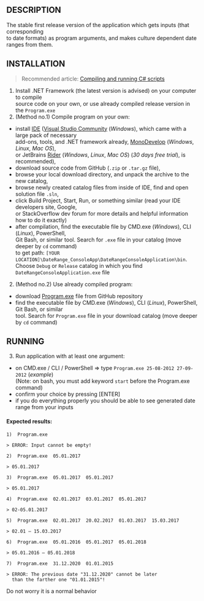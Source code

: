 ## DESCRIPTION
The stable first release version of the application which gets inputs (that corresponding<br>
to date formats) as program arguments, and makes culture dependent date ranges from them.

## INSTALLATION
> Recommended article: [Compiling and running C# scripts](https://www.codetuts.tech/compile-c-sharp-command-line/)

1. Install .NET Framework (the latest version is advised) on your computer to compile<br>
source code on your own, or use already compiled release version in the `Program.exe`
2. (Method no.1) Compile program on your own:
- install [IDE](https://en.wikipedia.org/wiki/Integrated_development_environment) ([Visual Studio Community](https://www.visualstudio.com/vs/community/) (_Windows_), which came with a large pack of necessary<br>
add-ons, tools, and .NET framework already, [MonoDevelop](http://www.monodevelop.com/) (_Windows_, _Linux_, _Mac OS_),<br>
or JetBrains [Rider](https://www.jetbrains.com/rider/) (_Windows_, _Linux_, _Mac OS_) (_30 days free trial_), is recommended),
- download source code from GitHub (`.zip` or `.tar.gz` file),
- browse your local download directory, and unpack the archive to the new catalog,
- browse newly created catalog files from inside of IDE, find and open solution file `.sln`,
- click Build Project, Start, Run, or something similar (read your IDE developers site, Google,<br>
or StackOverflow dev forum for more details and helpful information how to do it exactly)
- after compilation, find the executable file by CMD.exe (_Windows_), CLI (_Linux_), PowerShell,<br>
Git Bash, or similar tool. Search for `.exe` file in your catalog (move deeper by `cd` command)<br>
to get path: `[YOUR LOCATION]\DateRange_ConsoleApp\DateRangeConsoleApplication\bin`.<br>
Choose `Debug` or `Release` catalog in which you find `DateRangeConsoleApplication.exe` file
2. (Method no.2) Use already compiled program:
- download [Program.exe](https://github.com/Thomas-M-Krystyan/DateRange_ConsoleApp/releases/download/v1.1.1/Program.exe) file from GitHub repository
- find the executable file by CMD.exe (_Windows_), CLI (_Linux_), PowerShell, Git Bash, or similar<br>
tool. Search for `Program.exe` file in your download catalog (move deeper by `cd` command)

## RUNNING
3. Run application with at least one argument:
- on CMD.exe / CLI / PowerShell => type `Program.exe 25-08-2012 27-09-2012` (_example_)<br>
(Note: on bash, you must add keyword `start` before the Program.exe command)
- confirm your choice by pressing [ENTER]
- if you do everything properly you should be able to see generated date range from your inputs

#### Expected results:
```
1)  Program.exe

> ERROR: Input cannot be empty!

2)  Program.exe  05.01.2017

> 05.01.2017

3)  Program.exe  05.01.2017  05.01.2017

> 05.01.2017

4)  Program.exe  02.01.2017  03.01.2017  05.01.2017

> 02-05.01.2017

5)  Program.exe  02.01.2017  20.02.2017  01.03.2017  15.03.2017

> 02.01 – 15.03.2017

6)  Program.exe  05.01.2016  05.01.2017  05.01.2018

> 05.01.2016 – 05.01.2018

7)  Program.exe  31.12.2020  01.01.2015

> ERROR: The previous date "31.12.2020" cannot be later
  than the farther one "01.01.2015"!
```
Do not worry it is a normal behavior
